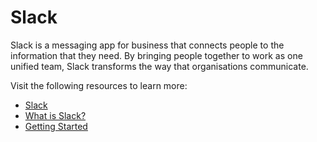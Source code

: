 # Slack

Slack is a messaging app for business that connects people to the information that they need. By bringing people together to work as one unified team, Slack transforms the way that organisations communicate.

Visit the following resources to learn more:

- [Slack](https://slack.com)
- [What is Slack?](https://www.youtube.com/watch?v=q19RtuCHt1Q)
- [Getting Started](https://slack.com/intl/en-in/help/categories/360000049043)
